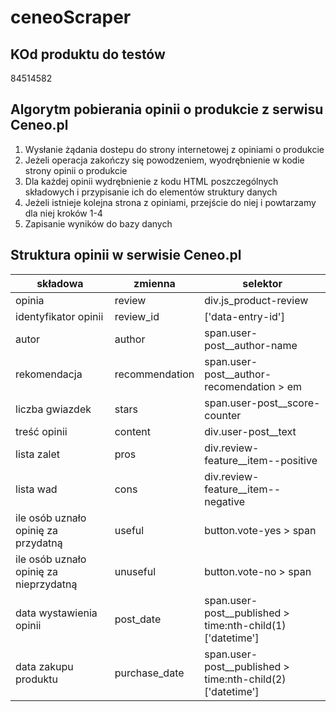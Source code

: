# ceneoScraper

## KOd produktu do testów
84514582

## Algorytm pobierania opinii o produkcie z serwisu Ceneo.pl

1. Wysłanie żądania dostepu do strony internetowej z opiniami o produkcie
2. Jeżeli operacja zakończy się powodzeniem, wyodrębnienie w kodie strony opinii o produkcie
3. Dla każdej opinii wydrębnienie z kodu HTML poszczególnych składowych i przypisanie ich do elementów struktury danych
4. Jeżeli istnieje kolejna strona z opiniami, przejście do niej i powtarzamy dla niej kroków 1-4
5. Zapisanie wyników do bazy danych

## Struktura opinii w serwisie Ceneo.pl
|składowa|zmienna|selektor|
|--------|-------|--------|
|opinia|review|div.js_product-review|
|identyfikator opinii|review_id|['data-entry-id']|
|autor|author|span.user-post__author-name|
|rekomendacja|recommendation|span.user-post__author-recomendation > em|
|liczba gwiazdek|stars|span.user-post__score-counter|
|treść opinii|content|div.user-post__text|
|lista zalet|pros|div.review-feature__item--positive|
|lista wad|cons|div.review-feature__item--negative|
|ile osób uznało opinię za przydatną|useful|button.vote-yes  > span|
|ile osób uznało opinię za nieprzydatną|unuseful|button.vote-no  > span|
|data wystawienia opinii|post_date|span.user-post__published > time:nth-child(1)['datetime']|
|data zakupu produktu|purchase_date|span.user-post__published > time:nth-child(2)['datetime']|


